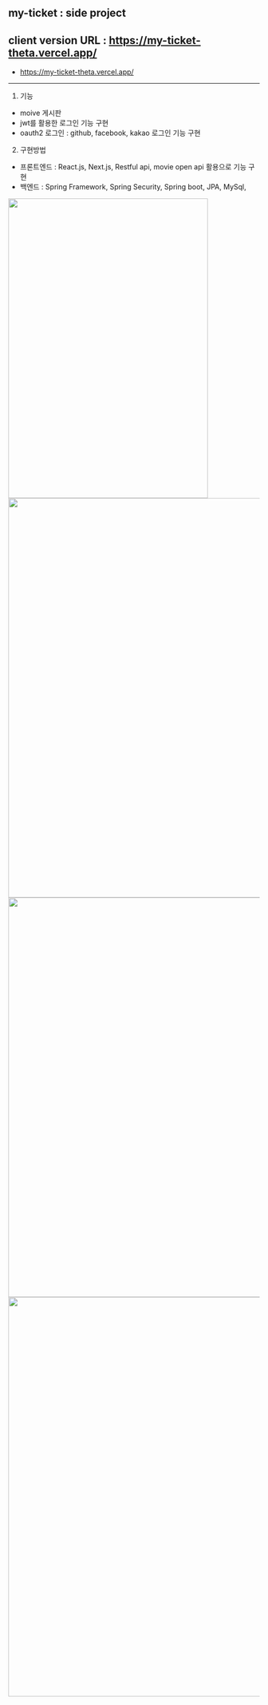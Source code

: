 ## my-ticket : side project 

## client version URL : https://my-ticket-theta.vercel.app/ 

+ <a target="_blank" href="https://my-ticket-theta.vercel.app/">https://my-ticket-theta.vercel.app/</a>

- - -
1. 기능 
+ moive 게시판
+ jwt를 활용한 로그인 기능 구현
+ oauth2 로그인 : github, facebook, kakao 로그인 기능 구현

2. 구현방법
+ 프론트엔드 : React.js, Next.js, Restful api, movie open api 활용으로 기능 구현 
+ 백엔드 : Spring Framework, Spring Security, Spring boot, JPA, MySql, 

<image src="https://github.com/dahun428-fx/my-ticket/assets/70366042/7fc477b5-aa85-4cc3-b2c9-bb8c4d06c4ca" width="400" height="600" />
<image src="https://github.com/dahun428-fx/my-ticket/assets/70366042/987d9a7d-9ac7-4d7f-be20-4cdad5dd6e3b" width="800" height="800" />
<image src="https://github.com/dahun428-fx/my-ticket/assets/70366042/1103391c-990a-46dd-97ed-3992ef5f7c99" width="800" height="800" />
<image src="https://github.com/dahun428-fx/my-ticket/assets/70366042/5d2e1f6b-6346-4f4c-834b-53ec82063f9a" width="800" height="800" />
